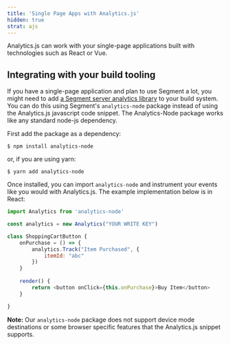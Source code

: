 ```yaml
---
title: 'Single Page Apps with Analytics.js'
hidden: true
strat: ajs
---
```


Analytics.js can work with your single-page applications built with technologies such as React or Vue.  

## Integrating with your build tooling

If you have a single-page application and plan to use Segment a lot, you might need to add [a Segment server analytics library](/docs/connections/sources/catalog/#server) to your build system.  You can do this using Segment's `analytics-node` package instead of using the Analytics.js javascript code snippet. The Analytics-Node package works like any standard node-js dependency.

First add the package as a dependency:

```shell
$ npm install analytics-node 
```

or, if you are using yarn:

```shell
$ yarn add analytics-node
```

Once installed, you can import `analytics-node` and instrument your events like you would with Analytics.js.  The example implementation below is in React:

```js
import Analytics from 'analytics-node'

const analytics = new Analytics("YOUR WRITE KEY")

class ShoppingCartButton {
    onPurchase = () => {
        analytics.Track("Item Purchased", {
            itemId: "abc"
        })
    }
    
    render() {
        return <button onClick={this.onPurchase}>Buy Item</button>
    }   

}
```

**Note:** Our `analytics-node` package does not support device mode destinations or some browser specific features that the Analytics.js snippet supports.
